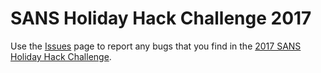 # SANS Holiday Hack Challenge 2017

Use the [Issues](https://github.com/CounterHack/HolidayHack2017/issues) page to report any bugs that you find in the [2017 SANS Holiday Hack Challenge](https://www.holidayhackchallenge.com/2017/).
